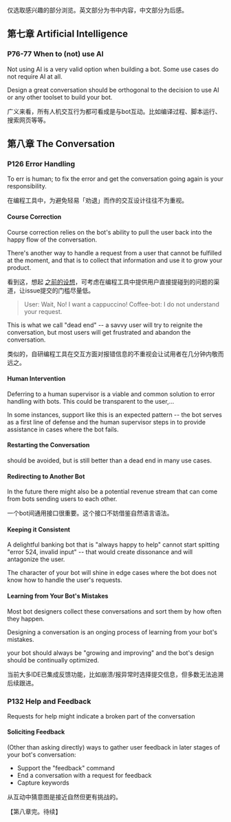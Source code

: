 仅选取感兴趣的部分浏览。英文部分为书中内容，中文部分为后感。

## 第七章 Artificial Intelligence

### P76-77 When to (not) use AI

Not using AI is a very valid option when building a bot. Some use cases do not require AI at all.

Design a great conversation should be orthogonal to the decision to use AI or any other toolset to build your bot.

广义来看，所有人机交互行为都可看成是与bot互动。比如编译过程、脚本运行、搜索网页等等。

## 第八章 The Conversation

### P126 Error Handling

To err is human; to fix the error and get the conversation going again is your responsibility.

在编程工具中，为避免轻易「劝退」而作的交互设计往往不为重视。

#### Course Correction

Course correction relies on the bot's ability to pull the user back into the happy flow of the conversation.

There's another way to handle a request from a user that cannot be fulfilled at the moment, and that is to collect that information and use it to grow your product.

看到这，想起 [之前的设想](https://zhuanlan.zhihu.com/p/260117393)，可考虑在编程工具中提供用户直接提碰到的问题的渠道，让issue提交的门槛尽量低。

> User: Wait, No! I want a cappuccino!
> Coffee-bot: I do not understand your request.

This is what we call "dead end" -- a savvy user will try to reignite the conversation, but most users will get frustrated and abandon the conversation.

类似的，自研编程工具在交互方面对报错信息的不重视会让试用者在几分钟内敬而远之。

#### Human Intervention

Deferring to a human supervisor is a viable and common solution to error handling with bots. This could be transparent to the user,...

In some instances, support like this is an expected pattern -- the bot serves as a first line of defense and the human supervisor steps in to provide assistance in cases where the bot fails.

#### Restarting the Conversation

should be avoided, but is still better than a dead end in many use cases.

#### Redirecting to Another Bot

In the future there might also be a potential revenue stream that can come from bots sending users to each other.

一个bot间通用接口很重要。这个接口不妨借鉴自然语言语法。

#### Keeping it Consistent

A delightful banking bot that is "always happy to help" cannot start spitting "error 524, invalid input" -- that would create dissonance and will antagonize the user.

The character of your bot will shine in edge cases where the bot does not know how to handle the user's requests.

#### Learning from Your Bot's Mistakes

Most bot designers collect these conversations and sort them by how often they happen.

Designing a conversation is an onging process of learning from your bot's mistakes.

your bot should always be "growing and improving" and the bot's design should be continually optimized.

当前大多IDE已集成反馈功能，比如崩溃/报异常时选择提交信息，但多数无法追溯后续跟进。

### P132 Help and Feedback

Requests for help might indicate a broken part of the conversation

#### Soliciting Feedback

(Other than asking directly) ways to gather user feedback in later stages of your bot's conversation:

- Support the "feedback" command
- End a conversation with a request for feedback
- Capture keywords

从互动中猜意图是接近自然但更有挑战的。

【第八章完。待续】
